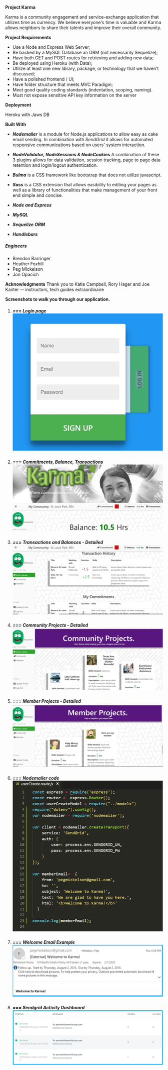 **Project Karma**

Karma is a community engagement and service-exchange application that utilizes time as currency.  We believe everyone's time is valuable and Karma allows neighbors to share their talents and improve their overall community.

**Project Requirements**

- Use a Node and Express Web Server;
- Be backed by a MySQL Database an ORM (not necessarily Sequelize);
- Have both GET and POST routes for retrieving and adding new data;
- Be deployed using Heroku (with Data);
- Utilize at least one new library, package, or technology that we haven’t discussed;
- Have a polished frontend / UI;
- Have folder structure that meets MVC Paradigm;
- Meet good quality coding standards (indentation, scoping, naming).
- Must not expose sensitive API key information on the server

**Deployment**

Heroku with Jaws DB

**Built With**

- ***Nodemailer*** is a module for Node.js applications to allow easy as cake email sending. In combination with *SendGrid* it allows for automated responsive communications based on users' system interaction.

- ***NodeValidator, NodeSessions & NodeCookies***
  A combination of these 3 plugins allows for data validation, session tracking, page to page data retention and login/logout authentication.

- ***Bulma*** is a CSS framework like bootstrap that does not utilize javascript.

- ***Sass*** is a CSS extension that allows easibility to editing your pages as well as a library of functionalities that make management of your front end simple and concise.

- ***Node and Express***
- ***MySQL***
- ***Sequelize ORM***
- ***Handlebars***

##### **Engineers**

- Brendon Barringer
- Heather Foxhill
- Peg Mickelson
- Jon Opacich

**Acknowledgments**
Thank you to Katie Campbell, Rory Hager and Joe Kanter  -- instructors, tech guides extraordinaire

**Screenshots to walk you through our application.**

1. ##### *=== Login page* ![Login screen](https://github.com/HRFoxhill/Project2/blob/master/Screenshot1.JPG)

2. ##### *===  Commitments, Balance, Transactions* ![Commitments, Balance, Transactions](https://github.com/HRFoxhill/Project2/blob/master/Screenshot2.JPG)

3. ##### *===  Transactions and Balances - Detailed* ![Transactions and Balances - Detailed](https://github.com/HRFoxhill/Project2/blob/master/Screenshot3.JPG)

4. ##### *===  Community Projects - Detailed*![Community Projects - Detailed](https://github.com/HRFoxhill/Project2/blob/master/Screenshot4.JPG)

5. ##### *===  Member Projects - Detailed*![Member Projects - Detailed](https://github.com/HRFoxhill/Project2/blob/master/Screenshot5.JPG)

6. ##### *===  Nodemailer code*![Nodemailer](https://github.com/HRFoxhill/Project2/blob/master/Screenshot6.JPG)

7. ##### *===  Welcome Email Example*![Welcome Email](https://github.com/HRFoxhill/Project2/blob/master/Screenshot7.JPG)

8. ##### *===  Sendgrid Activity Dashboard*![Sendgrid](https://github.com/HRFoxhill/Project2/blob/master/Screenshot8.JPG)

